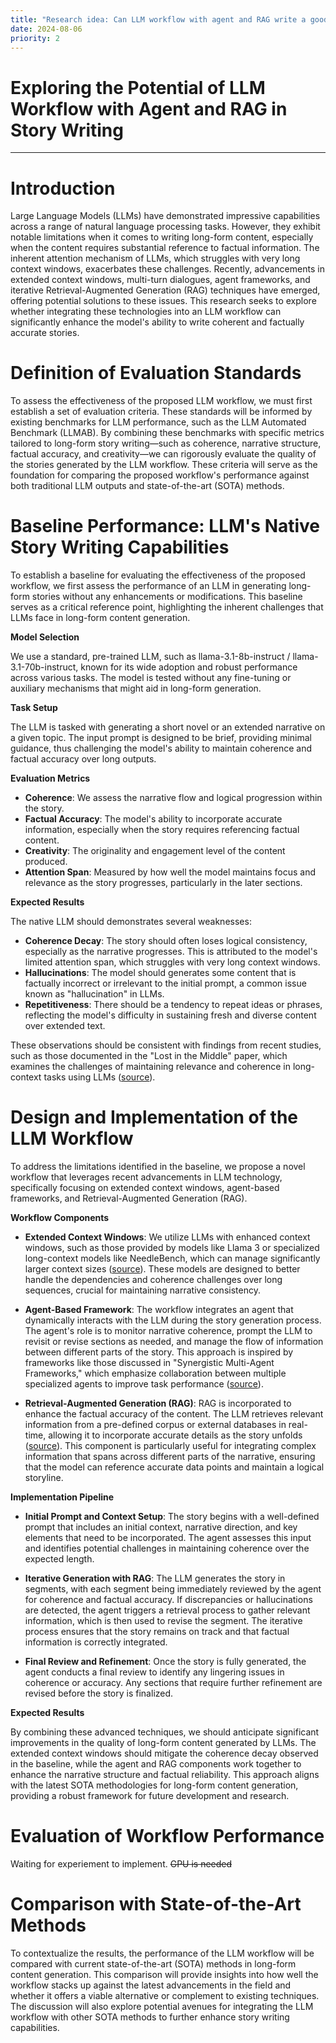 ```yaml
---
title: "Research idea: Can LLM workflow with agent and RAG write a good story?"
date: 2024-08-06
priority: 2
---
```


<!--
1. LLM本身不擅长 长文的写作，以及需要大量参考事实的写作，更重要的是其注意力机制导致其在很长的窗口上表现不佳。但是在近年的新兴的扩展context窗口，多轮对话，agent，以及不断迭代的rag技术或许能
2. 定义标准：也许可以和之前的llm automated benchmark相结合
3. 展示LLM本地的坏的写作成绩
4. 展示固定架构的LLM workflow
5. 展示 workflow成绩
6. 与sota相比
-->

# Exploring the Potential of LLM Workflow with Agent and RAG in Story Writing

---

# Introduction

Large Language Models (LLMs) have demonstrated impressive capabilities across a range of natural language processing tasks. However, they exhibit notable limitations when it comes to writing long-form content, especially when the content requires substantial reference to factual information. The inherent attention mechanism of LLMs, which struggles with very long context windows, exacerbates these challenges. Recently, advancements in extended context windows, multi-turn dialogues, agent frameworks, and iterative Retrieval-Augmented Generation (RAG) techniques have emerged, offering potential solutions to these issues. This research seeks to explore whether integrating these technologies into an LLM workflow can significantly enhance the model's ability to write coherent and factually accurate stories.

# Definition of Evaluation Standards

To assess the effectiveness of the proposed LLM workflow, we must first establish a set of evaluation criteria. These standards will be informed by existing benchmarks for LLM performance, such as the LLM Automated Benchmark (LLMAB). By combining these benchmarks with specific metrics tailored to long-form story writing—such as coherence, narrative structure, factual accuracy, and creativity—we can rigorously evaluate the quality of the stories generated by the LLM workflow. These criteria will serve as the foundation for comparing the proposed workflow's performance against both traditional LLM outputs and state-of-the-art (SOTA) methods.

# Baseline Performance: LLM's Native Story Writing Capabilities

To establish a baseline for evaluating the effectiveness of the proposed workflow, we first assess the performance of an LLM in generating long-form stories without any enhancements or modifications. This baseline serves as a critical reference point, highlighting the inherent challenges that LLMs face in long-form content generation.

**Model Selection**

We use a standard, pre-trained LLM, such as llama-3.1-8b-instruct / llama-3.1-70b-instruct, known for its wide adoption and robust performance across various tasks. The model is tested without any fine-tuning or auxiliary mechanisms that might aid in long-form generation.

**Task Setup**

The LLM is tasked with generating a short novel or an extended narrative on a given topic. The input prompt is designed to be brief, providing minimal guidance, thus challenging the model's ability to maintain coherence and factual accuracy over long outputs.

**Evaluation Metrics**

- **Coherence**: We assess the narrative flow and logical progression within the story.
- **Factual Accuracy**: The model's ability to incorporate accurate information, especially when the story requires referencing factual content.
- **Creativity**: The originality and engagement level of the content produced.
- **Attention Span**: Measured by how well the model maintains focus and relevance as the story progresses, particularly in the later sections.

**Expected Results**

The native LLM should demonstrates several weaknesses:
- **Coherence Decay**: The story should often loses logical consistency, especially as the narrative progresses. This is attributed to the model's limited attention span, which struggles with very long context windows.
- **Hallucinations**: The model should generates some content that is factually incorrect or irrelevant to the initial prompt, a common issue known as "hallucination" in LLMs.
- **Repetitiveness**: There should be a tendency to repeat ideas or phrases, reflecting the model's difficulty in sustaining fresh and diverse content over extended text.

These observations should be consistent with findings from recent studies, such as those documented in the "Lost in the Middle" paper, which examines the challenges of maintaining relevance and coherence in long-context tasks using LLMs ([source](https://arxiv.org/abs/2307.03172)).

# Design and Implementation of the LLM Workflow

To address the limitations identified in the baseline, we propose a novel workflow that leverages recent advancements in LLM technology, specifically focusing on extended context windows, agent-based frameworks, and Retrieval-Augmented Generation (RAG).

**Workflow Components**

- **Extended Context Windows**: 
  We utilize LLMs with enhanced context windows, such as those provided by models like Llama 3 or specialized long-context models like NeedleBench, which can manage significantly larger context sizes ([source](https://github.com/Xnhyacinth/Awesome-LLM-Long-Context-Modeling)). These models are designed to better handle the dependencies and coherence challenges over long sequences, crucial for maintaining narrative consistency.

- **Agent-Based Framework**: 
  The workflow integrates an agent that dynamically interacts with the LLM during the story generation process. The agent's role is to monitor narrative coherence, prompt the LLM to revisit or revise sections as needed, and manage the flow of information between different parts of the story. This approach is inspired by frameworks like those discussed in "Synergistic Multi-Agent Frameworks," which emphasize collaboration between multiple specialized agents to improve task performance ([source](https://arxiv.org/abs/2307.09488)).

- **Retrieval-Augmented Generation (RAG)**: 
  RAG is incorporated to enhance the factual accuracy of the content. The LLM retrieves relevant information from a pre-defined corpus or external databases in real-time, allowing it to incorporate accurate details as the story unfolds ([source](https://arxiv.org/abs/2308.14544)). This component is particularly useful for integrating complex information that spans across different parts of the narrative, ensuring that the model can reference accurate data points and maintain a logical storyline.

**Implementation Pipeline**

- **Initial Prompt and Context Setup**: 
  The story begins with a well-defined prompt that includes an initial context, narrative direction, and key elements that need to be incorporated. The agent assesses this input and identifies potential challenges in maintaining coherence over the expected length.

- **Iterative Generation with RAG**: 
  The LLM generates the story in segments, with each segment being immediately reviewed by the agent for coherence and factual accuracy. If discrepancies or hallucinations are detected, the agent triggers a retrieval process to gather relevant information, which is then used to revise the segment. The iterative process ensures that the story remains on track and that factual information is correctly integrated.

- **Final Review and Refinement**: 
  Once the story is fully generated, the agent conducts a final review to identify any lingering issues in coherence or accuracy. Any sections that require further refinement are revised before the story is finalized.

**Expected Results**

By combining these advanced techniques, we should anticipate significant improvements in the quality of long-form content generated by LLMs. The extended context windows should mitigate the coherence decay observed in the baseline, while the agent and RAG components work together to enhance the narrative structure and factual reliability. This approach aligns with the latest SOTA methodologies for long-form content generation, providing a robust framework for future development and research.



# Evaluation of Workflow Performance

Waiting for experiement to implement. ~~GPU is needed~~

# Comparison with State-of-the-Art Methods

To contextualize the results, the performance of the LLM workflow will be compared with current state-of-the-art (SOTA) methods in long-form content generation. This comparison will provide insights into how well the workflow stacks up against the latest advancements in the field and whether it offers a viable alternative or complement to existing techniques. The discussion will also explore potential avenues for integrating the LLM workflow with other SOTA methods to further enhance story writing capabilities.


